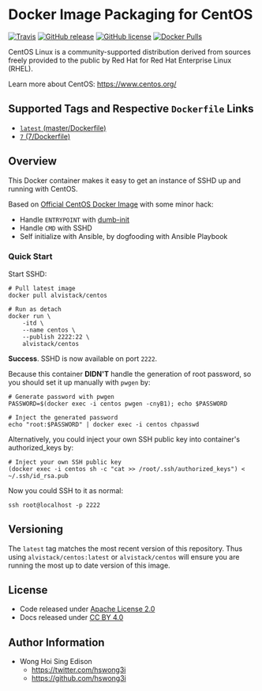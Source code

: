 # Docker Image Packaging for CentOS

[![Travis](https://img.shields.io/travis/alvistack/docker-centos.svg)](https://travis-ci.org/alvistack/docker-centos)
[![GitHub release](https://img.shields.io/github/release/alvistack/docker-centos.svg)](https://github.com/alvistack/docker-centos/releases)
[![GitHub license](https://img.shields.io/github/license/alvistack/docker-centos.svg)](https://github.com/alvistack/docker-centos/blob/master/LICENSE)
[![Docker Pulls](https://img.shields.io/docker/pulls/alvistack/centos.svg)](https://hub.docker.com/r/alvistack/centos/)

CentOS Linux is a community-supported distribution derived from sources freely provided to the public by Red Hat for Red Hat Enterprise Linux (RHEL).

Learn more about CentOS: <https://www.centos.org/>

## Supported Tags and Respective `Dockerfile` Links

  - [`latest` (master/Dockerfile)](https://github.com/alvistack/docker-centos/blob/master/Dockerfile)
  - [`7` (7/Dockerfile)](https://github.com/alvistack/docker-centos/blob/7/Dockerfile)

## Overview

This Docker container makes it easy to get an instance of SSHD up and running with CentOS.

Based on [Official CentOS Docker Image](https://hub.docker.com/_/centos/) with some minor hack:

  - Handle `ENTRYPOINT` with [dumb-init](https://github.com/Yelp/dumb-init)
  - Handle `CMD` with SSHD
  - Self initialize with Ansible, by dogfooding with Ansible Playbook

### Quick Start

Start SSHD:

    # Pull latest image
    docker pull alvistack/centos
    
    # Run as detach
    docker run \
        -itd \
        --name centos \
        --publish 2222:22 \
        alvistack/centos

**Success**. SSHD is now available on port `2222`.

Because this container **DIDN'T** handle the generation of root password, so you should set it up manually with `pwgen` by:

    # Generate password with pwgen
    PASSWORD=$(docker exec -i centos pwgen -cnyB1); echo $PASSWORD
    
    # Inject the generated password
    echo "root:$PASSWORD" | docker exec -i centos chpasswd

Alternatively, you could inject your own SSH public key into container's authorized\_keys by:

    # Inject your own SSH public key
    (docker exec -i centos sh -c "cat >> /root/.ssh/authorized_keys") < ~/.ssh/id_rsa.pub

Now you could SSH to it as normal:

    ssh root@localhost -p 2222

## Versioning

The `latest` tag matches the most recent version of this repository. Thus using `alvistack/centos:latest` or `alvistack/centos` will ensure you are running the most up to date version of this image.

## License

  - Code released under [Apache License 2.0](LICENSE)
  - Docs released under [CC BY 4.0](http://creativecommons.org/licenses/by/4.0/)

## Author Information

  - Wong Hoi Sing Edison
      - <https://twitter.com/hswong3i>
      - <https://github.com/hswong3i>
